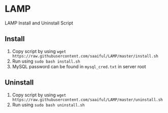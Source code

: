 # LAMP
LAMP Install and Uninstall Script

## Install
1. Copy script by using `wget https://raw.githubusercontent.com/saaiful/LAMP/master/install.sh`
2. Run using `sudo bash install.sh`
3. MySQL password can be found in `mysql_cred.txt` in server root

## Uninstall
1. Copy script by using `wget https://raw.githubusercontent.com/saaiful/LAMP/master/uninstall.sh`
2. Run using `sudo bash uninstall.sh`
